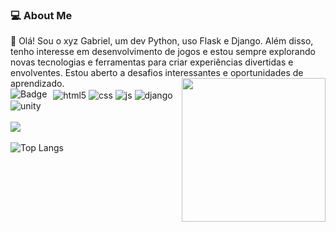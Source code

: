 <h3>💻 About Me </h3>
👋 Olá! Sou o xyz Gabriel, um dev Python, uso Flask e Django. Além disso, tenho interesse em desenvolvimento de jogos e estou sempre explorando novas tecnologias e ferramentas para criar experiências divertidas e envolventes. Estou aberto a desafios interessantes e oportunidades de aprendizado.
  

<img align='right' src="https://media.giphy.com/media/M9gbBd9nbDrOTu1Mqx/giphy.gif" width="230">

<!--[![Naveen's github stats](https://github-readme-stats.vercel.app/api?username=dwonatagabriel&show_icons=true&theme=merko&hide=["contribs","issues"])](https://github.com/naveenverma1)-->



<div style="display: inline_block">
  <img align="center" alt="html5" src="https://img.shields.io/badge/HTML5-E34F26?style=for-the-badge&logo=html5&logoColor=white" />
  <img align="center" alt="css" src="https://img.shields.io/badge/CSS3-1572B6?style=for-the-badge&logo=css3&logoColor=white" />
  <img align="center" alt="js" src="https://img.shields.io/badge/JavaScript-F7DF1E?style=for-the-badge&logo=javascript&logoColor=black" />
 <!--<img align="center" alt="nodejs" src="https://img.shields.io/badge/Node.js-43853D?style=for-the-badge&logo=node.js&logoColor=white" />-->
 <img align="center" alt="Badge"  style="float: left; margin-right: 10px;" src="https://img.shields.io/badge/python%20-%2314354C.svg?&style=for-the-badge&logo=python&logoColor=white"/> 

 <img align="center" alt="django" src="https://img.shields.io/badge/Django-092E20?style=for-the-badge&logo=django&logoColor=white"/>
  <img align="center" alt="unity" src="https://img.shields.io/badge/Unity-100000?style=for-the-badge&logo=unity&logoColor=white"/><br><br>
 <img src="https://img.shields.io/badge/Godot-478CBF?style=for-the-badge&logo=godot-engine&logoColor=white"/>

 
</div><br/

![Top Langs](https://github-readme-stats.vercel.app/api/top-langs/?username=xyzgabriel&hide_progress=true&theme=dark)
